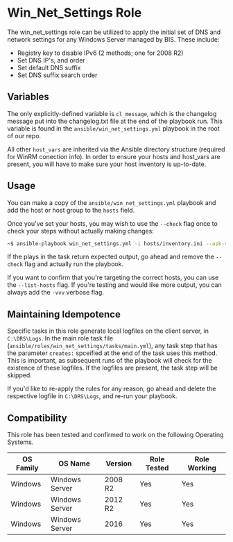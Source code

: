 # Win_Net_Settings Role

The win_net_settings role can be utilized to apply the initial set of DNS and network settings for any Windows Server managed by BIS. These include:

- Registry key to disable IPv6 (2 methods; one for 2008 R2)
- Set DNS IP's, and order
- Set default DNS suffix
- Set DNS suffix search order

## Variables

The only explicitly-defined variable is `cl_message`, which is the changelog message put into the changelog.txt file at the end of the playbook run. This variable is found in the `ansible/win_net_settings.yml` playbook in the root of our repo.

All other `host_vars` are inherited via the Ansible directory structure (required for WinRM conection info). In order to ensure your hosts and host_vars are present, you will have to make sure your host inventory is up-to-date.

## Usage

You can make a copy of the `ansible/win_net_settings.yml` playbook and add the host or host group to the `hosts` field.

Once you've set your hosts, you may wish to use the `--check` flag once to check your steps without actually making changes:

```bash
~$ ansible-playbook win_net_settings.yml -i hosts/inventory.ini --ask-vault-pass --check
```

If the plays in the task return expected output, go ahead and remove the `--check` flag and actually run the playbook.

If you want to confirm that you're targeting the correct hosts, you can use the `--list-hosts` flag. If you're testing and would like more output, you can always add the `-vvv` verbose flag.

## Maintaining Idempotence

Specific tasks in this role generate local logfiles on the client server, in `C:\DRS\Logs`. In the main role task file (`ansible/roles/win_net_settings/tasks/main.yml`), any task step that has the parameter `creates:` spceified at the end of the task uses this method. This is important, as subsequent runs of the playbook will check for the existence of these logfiles. If the logfiles are present, the task step will be skipped.

If you'd like to re-apply the rules for any reason, go ahead and delete the respective logfile in `C:\DRS\Logs`, and re-run your playbook.

## Compatibility

This role has been tested and confirmed to work on the following Operating Systems.

**OS Family**|**OS Name**|**Version**|**Role Tested**|**Role Working**
-----|-----|-----|-----|-----
Windows|Windows Server|2008 R2|Yes|Yes
Windows|Windows Server|2012 R2|Yes|Yes
Windows|Windows Server|2016|Yes|Yes
